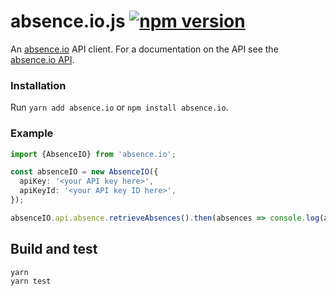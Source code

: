 # absence.io.js [![npm version](https://img.shields.io/npm/v/absence.io.svg?style=flat)](https://www.npmjs.com/package/absence.io)

An [absence.io](https://absence.io) API client. For a documentation on the API see the [absence.io API](https://documenter.getpostman.com/view/799228/absenceio-api-documentation/2Fwbis).

### Installation

Run `yarn add absence.io` or `npm install absence.io`.

### Example

```ts
import {AbsenceIO} from 'absence.io';

const absenceIO = new AbsenceIO({
  apiKey: '<your API key here>',
  apiKeyId: '<your API key ID here>',
});

absenceIO.api.absence.retrieveAbsences().then(absences => console.log(absences));
```

## Build and test

```
yarn
yarn test
```
